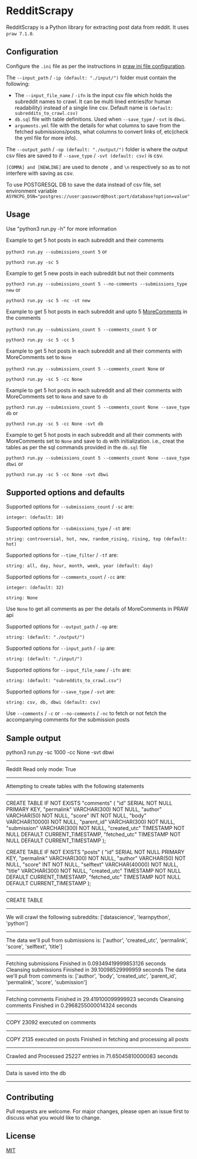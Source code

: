 # RedditScrapy

RedditScrapy is a Python library for extracting post data from reddit.
It uses `praw 7.1.0`.

## Configuration

Configure the `.ini` file as per the instructions in [praw ini file configuration](https://praw.readthedocs.io/en/latest/getting_started/configuration/prawini.html).

The `--input_path` / `-ip (default: "./input/")` folder must contain the following:

- The `--input_file_name` / `-ifn` is the input csv file which holds the subreddit names to crawl. It can be multi lined entries(for human readability) instead of a single line csv. Default name is `(default: subreddits_to_crawl.csv)`
- `db.sql` file with table definitions. Used when `--save_type` / `-svt` is `dbwi`.
- `arguments.yml` file with the details for what columns to save from the fetched submissions/posts, what columns to convert links of, etc(check the yml file for more info).

The `--output_path` / `-op (default: "./output/")` folder is where the output csv files are saved to if `--save_type` / `-svt (default: csv)` is csv.

`[COMMA] and [NEWLINE]` are used to denote `,` and `\n` respectively so as to not interfere with saving as csv.

To use POSTGRESQL DB to save the data instead of csv file, set environment variable `ASYNCPG_DSN="postgres://user:password@host:port/database?option=value"`

## Usage

Use "python3 run.py -h" for more information

Example to get 5 hot posts in each subreddit and their comments

`python3 run.py --submissions_count 5` or

`python3 run.py -sc 5`

Example to get 5 new posts in each subreddit but not their comments

`python3 run.py --submissions_count 5 --no-comments --submissions_type new` or

`python3 run.py -sc 5 -nc -st new`

Example to get 5 hot posts in each subreddit and upto 5 [MoreComments](https://praw.readthedocs.io/en/latest/code_overview/other/commentforest.html#praw.models.comment_forest.CommentForest.replace_more) in the comments

`python3 run.py --submissions_count 5 --comments_count 5` or

`python3 run.py -sc 5 -cc 5`

Example to get 5 hot posts in each subreddit and all their comments with MoreComments set to `None`

`python3 run.py --submissions_count 5 --comments_count None` or

`python3 run.py -sc 5 -cc None`

Example to get 5 hot posts in each subreddit and all their comments with MoreComments set to `None` and save to `db`

`python3 run.py --submissions_count 5 --comments_count None --save_type db` or

`python3 run.py -sc 5 -cc None -svt db`

Example to get 5 hot posts in each subreddit and all their comments with MoreComments set to `None` and save to `db` with initialization. i.e., creat the tables as per the sql commands provided in the `db.sql` file

`python3 run.py --submissions_count 5 --comments_count None --save_type dbwi` or

`python3 run.py -sc 5 -cc None -svt dbwi`

## Supported options and defaults

Supported options for `--submissions_count` / `-sc` are:

`integer: (default: 10)`

Supported options for `--submissions_type` / `-st` are:

`string: controversial, hot, new, random_rising, rising, top (default: hot)`

Supported options for `--time_filter` / `-tf` are:

`string: all, day, hour, month, week, year (default: day)`

Supported options for `--comments_count` / `-cc` are:

`integer: (default: 32)`

`string: None`

Use `None` to get all comments as per the details of MoreComments in PRAW api

Supported options for `--output_path` / `-op` are:

`string: (default: "./output/")`

Supported options for `--input_path` / `-ip` are:

`string: (default: "./input/")`

Supported options for `--input_file_name` / `-ifn` are:

`string: (default: "subreddits_to_crawl.csv")`

Supported options for `--save_type` / `-svt` are:

`string: csv, db, dbwi (default: csv)`

Use `--comments` / `-c` or `--no-comments` / `-nc` to fetch or not fetch the accompanying comments for the submission posts

## Sample output

python3 run.py -sc 1000 -cc None -svt dbwi

---

Reddit Read only mode: True

---

Attempting to create tables with the following statements

---

CREATE TABLE IF NOT EXISTS "comments" (
"id" SERIAL NOT NULL PRIMARY KEY,
"permalink" VARCHAR(300) NOT NULL,
"author" VARCHAR(50) NOT NULL,
"score" INT NOT NULL,
"body" VARCHAR(10000) NOT NULL,
"parent_id" VARCHAR(300) NOT NULL,
"submission" VARCHAR(300) NOT NULL,
"created_utc" TIMESTAMP NOT NULL DEFAULT CURRENT_TIMESTAMP,
"fetched_utc" TIMESTAMP NOT NULL DEFAULT CURRENT_TIMESTAMP
);

CREATE TABLE IF NOT EXISTS "posts" (
"id" SERIAL NOT NULL PRIMARY KEY,
"permalink" VARCHAR(300) NOT NULL,
"author" VARCHAR(50) NOT NULL,
"score" INT NOT NULL,
"selftext" VARCHAR(40000) NOT NULL,
"title" VARCHAR(300) NOT NULL,
"created_utc" TIMESTAMP NOT NULL DEFAULT CURRENT_TIMESTAMP,
"fetched_utc" TIMESTAMP NOT NULL DEFAULT CURRENT_TIMESTAMP
);

---

CREATE TABLE

---

We will crawl the following subreddits:
['datascience', 'learnpython', 'python']

---

The data we'll pull from submissions is:
['author', 'created_utc', 'permalink', 'score', 'selftext', 'title']

---

Fetching submissions Finished in 0.09349419999853126 seconds
Cleansing submissions Finished in 39.10098529999959 seconds
The data we'll pull from comments is:
['author', 'body', 'created_utc', 'parent_id', 'permalink', 'score',
'submission']

---

Fetching comments Finished in 29.419100099999923 seconds
Cleansing comments Finished in 0.2968255000014324 seconds

---

COPY 23092 executed on comments

---

COPY 2135 executed on posts
Finished in fetching and processing all posts

---

Crawled and Processed 25227 entries in 71.65045810000083 seconds

---

Data is saved into the db

---

## Contributing

Pull requests are welcome. For major changes, please open an issue first to discuss what you would like to change.

## License

[MIT](https://choosealicense.com/licenses/mit/)
